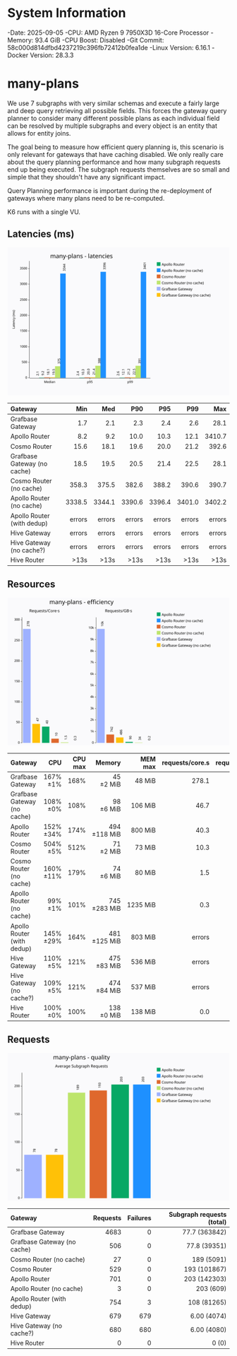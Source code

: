 # System Information

-Date: 2025-09-05
-CPU: AMD Ryzen 9 7950X3D 16-Core Processor
-Memory: 93.4 GiB
-CPU Boost: Disabled
-Git Commit: 58c000d814dfbd4237219c396fb72412b0fea1de
-Linux Version: 6.16.1
-Docker Version: 28.3.3

# many-plans

We use 7 subgraphs with very similar schemas and execute a fairly large and deep query retrieving all possible fields.
This forces the gateway query planner to consider many different possible plans as each individual field can be resolved by multiple
subgraphs and every object is an entity that allows for entity joins.

The goal being to measure how efficient query planning is, this scenario is only relevant for gateways that have caching disabled.
We only really care about the query planning performance and how many subgraph requests end up being executed. The subgraph requests
themselves are so small and simple that they shouldn't have any significant impact.

Query Planning performance is important during the re-deployment of gateways where many plans need to be re-computed.

K6 runs with a single VU.

## Latencies (ms)

![Latency Chart](charts/many-plans-latency.svg)

| Gateway                     |    Min |    Med |    P90 |    P95 |    P99 |    Max |
| :-------------------------- | -----: | -----: | -----: | -----: | -----: | -----: |
| Grafbase Gateway            |    1.7 |    2.1 |    2.3 |    2.4 |    2.6 |   28.1 |
| Apollo Router               |    8.2 |    9.2 |   10.0 |   10.3 |   12.1 | 3410.7 |
| Cosmo Router                |   15.6 |   18.1 |   19.6 |   20.0 |   21.2 |  392.6 |
| Grafbase Gateway (no cache) |   18.5 |   19.5 |   20.5 |   21.4 |   22.5 |   28.1 |
| Cosmo Router (no cache)     |  358.3 |  375.5 |  382.6 |  388.2 |  390.6 |  390.7 |
| Apollo Router (no cache)    | 3338.5 | 3344.1 | 3390.6 | 3396.4 | 3401.0 | 3402.2 |
| Apollo Router (with dedup)  | errors | errors | errors | errors | errors | errors |
| Hive Gateway                | errors | errors | errors | errors | errors | errors |
| Hive Gateway (no cache?)    | errors | errors | errors | errors | errors | errors |
| Hive Router                 |   >13s |   >13s |   >13s |   >13s |   >13s |   >13s |

## Resources

![Efficiency Chart](charts/many-plans-efficiency.svg)

| Gateway                     |       CPU | CPU max |       Memory |  MEM max | requests/core.s | requests/GB.s |
| :-------------------------- | --------: | ------: | -----------: | -------: | --------------: | ------------: |
| Grafbase Gateway            |  167% ±1% |    168% |    45 ±2 MiB |   48 MiB |           278.1 |        9925.4 |
| Grafbase Gateway (no cache) |  108% ±0% |    108% |    98 ±6 MiB |  106 MiB |            46.7 |         486.1 |
| Apollo Router               | 152% ±34% |    174% | 494 ±118 MiB |  800 MiB |            40.3 |          89.7 |
| Cosmo Router                |  504% ±5% |    512% |    71 ±2 MiB |   73 MiB |            10.3 |         742.1 |
| Cosmo Router (no cache)     | 160% ±11% |    179% |    74 ±6 MiB |   80 MiB |             1.5 |          34.2 |
| Apollo Router (no cache)    |   99% ±1% |    101% | 745 ±283 MiB | 1235 MiB |             0.3 |           0.2 |
| Apollo Router (with dedup)  | 145% ±29% |    164% | 481 ±125 MiB |  803 MiB |          errors |        errors |
| Hive Gateway                |  110% ±5% |    121% |  475 ±83 MiB |  536 MiB |          errors |        errors |
| Hive Gateway (no cache?)    |  109% ±5% |    121% |  474 ±84 MiB |  537 MiB |          errors |        errors |
| Hive Router                 |  100% ±0% |    100% |   138 ±0 MiB |  138 MiB |             0.0 |           0.0 |

## Requests

![Quality Chart](charts/many-plans-quality.svg)

| Gateway                     | Requests | Failures | Subgraph requests (total) |
| :-------------------------- | -------: | -------: | ------------------------: |
| Grafbase Gateway            |     4683 |        0 |             77.7 (363842) |
| Grafbase Gateway (no cache) |      506 |        0 |              77.8 (39351) |
| Cosmo Router (no cache)     |       27 |        0 |                189 (5091) |
| Cosmo Router                |      529 |        0 |              193 (101867) |
| Apollo Router               |      701 |        0 |              203 (142303) |
| Apollo Router (no cache)    |        3 |        0 |                 203 (609) |
| Apollo Router (with dedup)  |      754 |        3 |               108 (81265) |
| Hive Gateway                |      679 |      679 |               6.00 (4074) |
| Hive Gateway (no cache?)    |      680 |      680 |               6.00 (4080) |
| Hive Router                 |        0 |        0 |                     0 (0) |
